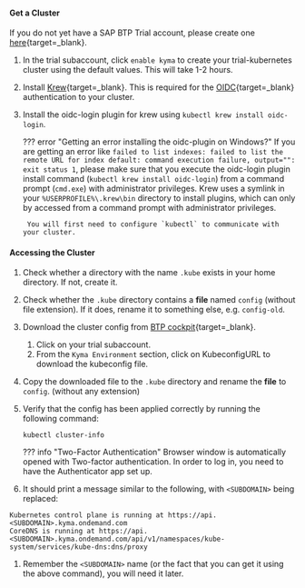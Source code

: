 #### Get a Cluster
If you do not yet have a SAP BTP Trial account, please create one [here](https://account.hanatrial.ondemand.com/trial/#/home/trial){target=_blank}.

1. In the trial subaccount, click `enable kyma` to create your trial-kubernetes cluster using the default values. This will take 1-2 hours.
2. Install [Krew](https://krew.sigs.k8s.io/docs/user-guide/setup/install/){target=_blank}. This is required for the [OIDC](https://kubernetes.io/docs/reference/access-authn-authz/authentication/#openid-connect-tokens){target=_blank} authentication to your cluster.
3. Install the oidc-login plugin for krew using `kubectl krew install oidc-login`.

    ??? error "Getting an error installing the oidc-plugin on Windows?"
        If you are getting an error like `failed to list indexes: failed to list the remote URL for index default: command execution failure, output="": exit status 1`, please make sure that you execute the oidc-login plugin install command (`kubectl krew install oidc-login`) from a command prompt (`cmd.exe`) with administrator privileges.
        Krew uses a symlink in your `%USERPROFILE%\.krew\bin` directory to install plugins, which can only by accessed from a command prompt with administrator privileges.

        You will first need to configure `kubectl` to communicate with your cluster.


#### Accessing the Cluster
1. Check whether a directory with the name `.kube` exists in your home directory.
    If not, create it.
1. Check whether the `.kube` directory contains a **file** named `config` (without file extension).
    If it does, rename it to something else, e.g. `config-old`.
1. Download the cluster config from [BTP cockpit](https://account.hanatrial.ondemand.com/trial/#/home/trial){target=_blank}.
    1. Click on your trial subaccount.
    2. From the `Kyma Environment` section, click on KubeconfigURL to download the kubeconfig file. 
1. Copy the downloaded file to the `.kube` directory and rename the **file** to `config`. (without any extension)
1. Verify that the config has been applied correctly by running the following command:
    ```shell
    kubectl cluster-info
    ```

    ??? info "Two-Factor Authentication"
        Browser window is automatically opened with Two-factor authentication. In order to log in, you need to have the Authenticator app set up.

1. It should print a message similar to the following, with `<SUBDOMAIN>` being replaced:
```
Kubernetes control plane is running at https://api.<SUBDOMAIN>.kyma.ondemand.com
CoreDNS is running at https://api.<SUBDOMAIN>.kyma.ondemand.com/api/v1/namespaces/kube-system/services/kube-dns:dns/proxy
```

1. Remember the `<SUBDOMAIN>` name (or the fact that you can get it using the above command), you will need it later.
